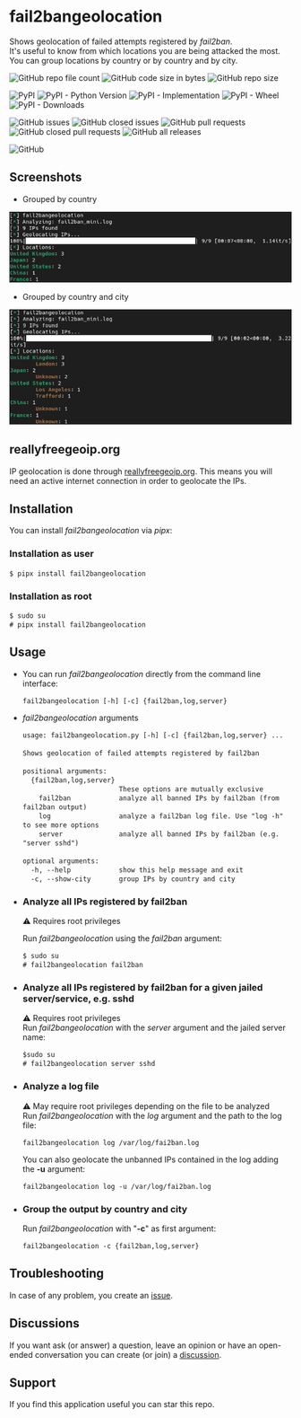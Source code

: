 # fail2bangeolocation

Shows geolocation of failed attempts registered by *fail2ban*.  
It's useful to know from which locations you are being attacked the most.  
You can group locations by country or by country and by city.  

![GitHub repo file count](https://img.shields.io/github/directory-file-count/rubenhortas/fail2bangeolocation)
![GitHub code size in bytes](https://img.shields.io/github/languages/code-size/rubenhortas/fail2bangeolocation)
![GitHub repo size](https://img.shields.io/github/repo-size/rubenhortas/fail2bangeolocation)

![PyPI](https://img.shields.io/pypi/v/fail2bangeolocation?&logo=pypi&logoColor=yellow)
![PyPI - Python Version](https://img.shields.io/pypi/pyversions/fail2bangeolocation?logo=python&logoColor=yellow)
![PyPI - Implementation](https://img.shields.io/pypi/implementation/fail2bangeolocation?logo=python&logoColor=yellow)
![PyPI - Wheel](https://img.shields.io/pypi/wheel/fail2bangeolocation?logo=pypi&logoColor=yellow)
![PyPI - Downloads](https://img.shields.io/pypi/dm/fail2bangeolocation?&logo=pypi&logoColor=yellow)

![GitHub issues](https://img.shields.io/github/issues-raw/rubenhortas/fail2bangeolocation?logo=github)
![GitHub closed issues](https://img.shields.io/github/issues-closed-raw/rubenhortas/fail2bangeolocation?logo=github)
![GitHub pull requests](https://img.shields.io/github/issues-pr-raw/rubenhortas/fail2bangeolocation?&logo=github)
![GitHub closed pull requests](https://img.shields.io/github/issues-pr-closed-raw/rubenhortas/fail2bangeolocation?logo=github)
![GitHub all releases](https://img.shields.io/github/downloads/rubenhortas/fail2bangeolocation/total?logo=github)

![GitHub](https://img.shields.io/github/license/rubenhortas/fail2bangeolocation)

## Screenshots

* Grouped by country
<img src="https://github.com/rubenhortas/fail2bangeolocation/blob/main/screenshots/screenshot_grouped_by_country.png" alt="Output grouped by country" width="600">

* Grouped by country and city
<img src="https://github.com/rubenhortas/fail2bangeolocation/blob/main/screenshots/screenshot_grouped_by_country_and_city.png" alt="Output grouped by country and city" width="600">

## reallyfreegeoip.org

IP geolocation is done through [reallyfreegeoip.org](https://reallyfreegeoip.org). 
This means you will need an active internet connection in order to geolocate the IPs.

## Installation 

You can install *fail2bangeolocation* via *pipx*:

### Installation as user

```shell
$ pipx install fail2bangeolocation
```

### Installation as root

```shell
$ sudo su
# pipx install fail2bangeolocation
```

## Usage

* You can run *fail2bangeolocation* directly from the command line interface:

  ```shell
  fail2bangeolocation [-h] [-c] {fail2ban,log,server}
  ```

* *fail2bangeolocation* arguments

  ```shell
  usage: fail2bangeolocation.py [-h] [-c] {fail2ban,log,server} ...
  
  Shows geolocation of failed attempts registered by fail2ban
  
  positional arguments:
    {fail2ban,log,server}
                          These options are mutually exclusive
      fail2ban            analyze all banned IPs by fail2ban (from fail2ban output)
      log                 analyze a fail2ban log file. Use "log -h" to see more options
      server              analyze all banned IPs by fail2ban (e.g. "server sshd")
  
  optional arguments:
    -h, --help            show this help message and exit
    -c, --show-city       group IPs by country and city 
  ```

* ### Analyze all IPs registered by fail2ban 

  :warning: Requires root privileges  

  Run *fail2bangeolocation* using the *fail2ban* argument:

  ```shell
  $ sudo su
  # fail2bangeolocation fail2ban
  ```

* ### Analyze all IPs registered by fail2ban for a given jailed server/service, e.g. sshd 

  :warning: Requires root privileges  
  Run *fail2bangeolocation* with the *server* argument and the jailed server name:

  ```shell
  $sudo su
  # fail2bangeolocation server sshd
  ```

* ### Analyze a log file
  :warning: May require root privileges depending on the file to be analyzed  
  Run *fail2bangeolocation* with the *log* argument and the path to the log file:

  ```shell
  fail2bangeolocation log /var/log/fai2ban.log
  ```

  You can also geolocate the unbanned IPs contained in the log adding the **-u** argument:

  ```shell
  fail2bangeolocation log -u /var/log/fai2ban.log
  ```
  
* ### Group the output by country and city
  Run *fail2bangeolocation* with "**-c**" as first argument:

  ```shell
  fail2bangeolocation -c {fail2ban,log,server}
  ```
  
## Troubleshooting

In case of any problem, you create an [issue](https://github.com/rubenhortas/fail2bangeolocation/issues/new).

## Discussions
If you want ask (or answer) a question, leave an opinion or have an open-ended conversation you can create (or join) a [discussion](https://github.com/rubenhortas/fail2bangeolocation/discussions/new).

## Support

If you find this application useful you can star this repo.
